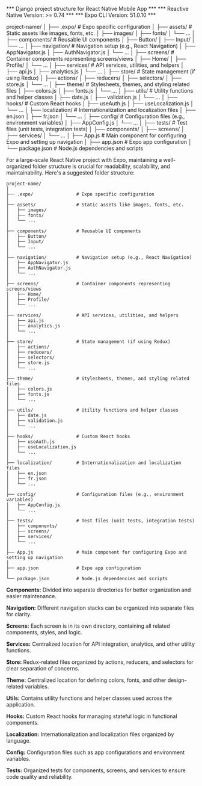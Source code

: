 *** Django project structure for React Native Mobile App ***
*** Reactive Native Version: >= 0.74 ***
*** Expo CLI Version: 51.0.10 ***

project-name/
│
├── .expo/                # Expo specific configuration
│
├── assets/               # Static assets like images, fonts, etc.
│   ├── images/
│   ├── fonts/
│   └── ...
│
├── components/           # Reusable UI components
│   ├── Button/
│   ├── Input/
│   └── ...
│
├── navigation/           # Navigation setup (e.g., React Navigation)
│   ├── AppNavigator.js
│   ├── AuthNavigator.js
│   └── ...
│
├── screens/              # Container components representing screens/views
│   ├── Home/
│   ├── Profile/
│   └── ...
│
├── services/             # API services, utilities, and helpers
│   ├── api.js
│   ├── analytics.js
│   └── ...
│
├── store/                # State management (if using Redux)
│   ├── actions/
│   ├── reducers/
│   ├── selectors/
│   ├── store.js
│   └── ...
│
├── theme/                # Stylesheets, themes, and styling related files
│   ├── colors.js
│   ├── fonts.js
│   └── ...
│
├── utils/                # Utility functions and helper classes
│   ├── date.js
│   ├── validation.js
│   └── ...
│
├── hooks/                # Custom React hooks
│   ├── useAuth.js
│   ├── useLocalization.js
│   └── ...
│
├── localization/         # Internationalization and localization files
│   ├── en.json
│   ├── fr.json
│   └── ...
│
├── config/               # Configuration files (e.g., environment variables)
│   ├── AppConfig.js
│   └── ...
│
├── tests/                # Test files (unit tests, integration tests)
│   ├── components/
│   ├── screens/
│   ├── services/
│   └── ...
│
├── App.js                # Main component for configuring Expo and setting up navigation
│
├── app.json              # Expo app configuration
│
└── package.json          # Node.js dependencies and scripts


For a large-scale React Native project with Expo, maintaining a well-organized folder structure is crucial for readability, scalability, and maintainability. Here's a suggested folder structure:

```
project-name/
│
├── .expo/                # Expo specific configuration
│
├── assets/               # Static assets like images, fonts, etc.
│   ├── images/
│   ├── fonts/
│   └── ...
│
├── components/           # Reusable UI components
│   ├── Button/
│   ├── Input/
│   └── ...
│
├── navigation/           # Navigation setup (e.g., React Navigation)
│   ├── AppNavigator.js
│   ├── AuthNavigator.js
│   └── ...
│
├── screens/              # Container components representing screens/views
│   ├── Home/
│   ├── Profile/
│   └── ...
│
├── services/             # API services, utilities, and helpers
│   ├── api.js
│   ├── analytics.js
│   └── ...
│
├── store/                # State management (if using Redux)
│   ├── actions/
│   ├── reducers/
│   ├── selectors/
│   ├── store.js
│   └── ...
│
├── theme/                # Stylesheets, themes, and styling related files
│   ├── colors.js
│   ├── fonts.js
│   └── ...
│
├── utils/                # Utility functions and helper classes
│   ├── date.js
│   ├── validation.js
│   └── ...
│
├── hooks/                # Custom React hooks
│   ├── useAuth.js
│   ├── useLocalization.js
│   └── ...
│
├── localization/         # Internationalization and localization files
│   ├── en.json
│   ├── fr.json
│   └── ...
│
├── config/               # Configuration files (e.g., environment variables)
│   ├── AppConfig.js
│   └── ...
│
├── tests/                # Test files (unit tests, integration tests)
│   ├── components/
│   ├── screens/
│   ├── services/
│   └── ...
│
├── App.js                # Main component for configuring Expo and setting up navigation
│
├── app.json              # Expo app configuration
│
└── package.json          # Node.js dependencies and scripts
```



**Components:** Divided into separate directories for better organization and easier maintenance.

**Navigation:** Different navigation stacks can be organized into separate files for clarity.

**Screens:** Each screen is in its own directory, containing all related components, styles, and logic.

**Services:** Centralized location for API integration, analytics, and other utility functions.

**Store:** Redux-related files organized by actions, reducers, and selectors for clear separation of concerns.

**Theme:** Centralized location for defining colors, fonts, and other design-related variables.

**Utils:** Contains utility functions and helper classes used across the application.

**Hooks:** Custom React hooks for managing stateful logic in functional components.

**Localization:** Internationalization and localization files organized by language.

**Config:** Configuration files such as app configurations and environment variables.

**Tests:** Organized tests for components, screens, and services to ensure code quality and reliability.
